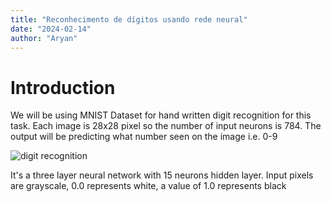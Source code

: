 ```yaml
---
title: "Reconhecimento de dígitos usando rede neural"
date: "2024-02-14"
author: "Aryan"
---
```


# Introduction

We will be using MNIST Dataset for hand written digit recognition for this task. Each image is 28x28 pixel so the number of input neurons is 784. The output will be predicting what number seen on the image i.e. 0-9

![digit recognition](hand-writing-nn/hand-writing.png)

It's a three layer neural network with 15 neurons hidden layer. Input pixels are grayscale, 0.0 represents white, a value of 1.0 represents black